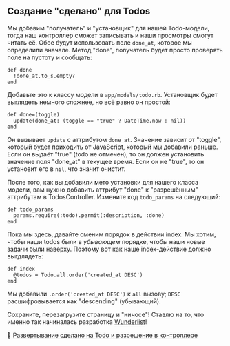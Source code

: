 ## Создание "сделано" для Todos

Мы добавим "получатель" и "установщик" для нашей Todo-модели, тогда наш контроллер сможет записывать и наши просмотры смогут читать её.
Обое будут использовать поле `done_at`, которое мы определили вначале. Метод "done", получатель будет просто проверять поле на пустоту и сообщать:

```
def done
  !done_at.to_s.empty?
end
```

Добавьте это к классу модели в `app/models/todo.rb`. Установщик будет выглядеть немного сложнее, но всё равно он простой:

```
def done=(toggle)
  update(done_at: (toggle == "true" ? DateTime.now : nil))
end
```

Он вызывает `update` с аттрибутом `done_at`. Значение зависит от "toggle", который будет приходить от JavaScript, который мы добавили раньше. Если он выдаёт "true" (todo не отмечен), то он должен установить значение поля "done_at" в текущее время. Если он не "true", то он установит его в `nil`, что значит очистит.

После того, как вы добавили мето установки для нашего класса модели, вам нужно добавить аттрибут "done" к "разрешённым" аттрибутам в TodosController. Измените код `todo_params` на следующий:

```
def todo_params
  params.require(:todo).permit(:description, :done)
end
```

Пока мы здесь, давайте сменим порядок в действии index. Мы хотим, чтобы наши todos были в *убывающем* порядке, чтобы наши новые задачи были наверху. Поэтому вот как наше index-действие должно выгдлядеть:

```
def index
  @todos = Todo.all.order('created_at DESC')
end
```

Мы добавили `.order('created_at DESC')` к `all` вызову; `DESC` расшифровывается как "descending" (убывающий).

Сохраните, перезагрузите страницу и "ничосе"!
Ставлю на то, что именно так начиналась разработка [Wunderlist](http://wunderlist.com/)!

💾 [Развертывание сделано на Todo и разрешение в контроллере](https://github.com/bastilian/todo-application/commit/18f5ce3ef9a6a57ff76c7fc54abb472ff1515721)
